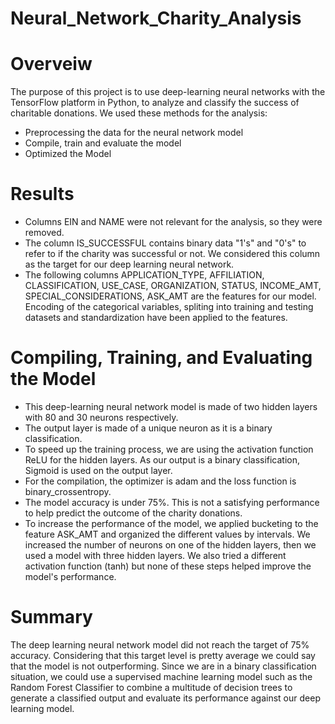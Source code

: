 # Neural_Network_Charity_Analysis
# Overveiw
The purpose of this project is to use deep-learning neural networks with the TensorFlow platform in Python, to analyze and classify the success of charitable donations.
We used these methods for the analysis:

* Preprocessing the data for the neural network model
* Compile, train and evaluate the model
* Optimized the Model

# Results
* Columns EIN and NAME were not relevant for the analysis, so they were removed.
* The column IS_SUCCESSFUL contains binary data "1's" and "0's" to refer to if the charity was successful or not. We considered this column as the target for our deep learning neural network.
* The following columns APPLICATION_TYPE, AFFILIATION, CLASSIFICATION, USE_CASE, ORGANIZATION, STATUS, INCOME_AMT, SPECIAL_CONSIDERATIONS, ASK_AMT are the features for our model.
Encoding of the categorical variables, spliting into training and testing datasets and standardization have been applied to the features.

# Compiling, Training, and Evaluating the Model
* This deep-learning neural network model is made of two hidden layers with 80 and 30 neurons respectively.
* The output layer is made of a unique neuron as it is a binary classification.
* To speed up the training process, we are using the activation function ReLU for the hidden layers. As our output is a binary classification, Sigmoid is used on the output layer.
* For the compilation, the optimizer is adam and the loss function is binary_crossentropy.
* The model accuracy is under 75%. This is not a satisfying performance to help predict the outcome of the charity donations.
* To increase the performance of the model, we applied bucketing to the feature ASK_AMT and organized the different values by intervals.
We increased the number of neurons on one of the hidden layers, then we used a model with three hidden layers.
We also tried a different activation function (tanh) but none of these steps helped improve the model's performance.

# Summary
The deep learning neural network model did not reach the target of 75% accuracy. Considering that this target level is pretty average we could say that the model is not outperforming.
Since we are in a binary classification situation, we could use a supervised machine learning model such as the Random Forest Classifier to combine a multitude of decision trees to generate a classified output and evaluate its performance against our deep learning model.

